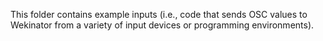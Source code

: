 This folder contains example inputs (i.e., code that sends OSC values to Wekinator from a variety of input devices or programming environments).
